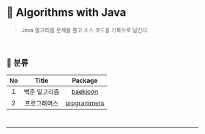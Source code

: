 # 📐 Algorithms with Java

> Java 알고리즘 문제를 풀고 소스 코드를 기록으로 남긴다.

<br>

## 📑 분류

| No | Title | Package |
|:---:|:---:|:---:|
| 1 | 백준 알고리즘 | [baekjoon](https://github.com/xlffm3/java-algorithms/tree/master/src/baekjoon) |
| 2 | 프로그래머스 | [programmers](https://github.com/xlffm3/java-algorithms/tree/master/src/programmers) |

<br>

---
